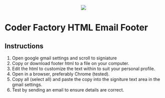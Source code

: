 <p align="center"><img src="https://github.com/coder-factory-academy/cf-guidline-css/blob/master/CFA.png"></p>

# Coder Factory HTML Email Footer

## Instructions

1. Open google gmail settings and scroll to signiature
2. Copy or download footer html to a file on your computer.
3. Edit the html to customize the text within to suit your personal profile.
3. Open in a browser, preferably Chrome (tested).
4. Copy all (select all) and paste the copy into the signiture text area in the gmail settings.
5. Test by sending an email to ensure details are correct.

